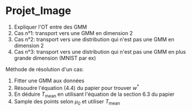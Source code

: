 # Projet_Image

1) Expliquer l'OT entre des GMM
2) Cas n°1: transport vers une GMM en dimension 2
3) Cas n°2: transport vers une distribution qui n'est pas une GMM en dimension 2
4) Cas n°3: transport vers une distribution qui n'est pas une GMM en plus grande dimension (MNIST par ex)

Méthode de résolution d'un cas:
 1) Fitter une GMM aux données <br>
 2) Résoudre l'équation (4.4) du papier pour trouver $w^{*}$
 3) En déduire $T_{\text{mean}}$ en utilisant l'équation de la section 6.3 du papier
 4) Sample des points selon $\mu_{0}$ et utiliser $T_{\text{mean}}$
